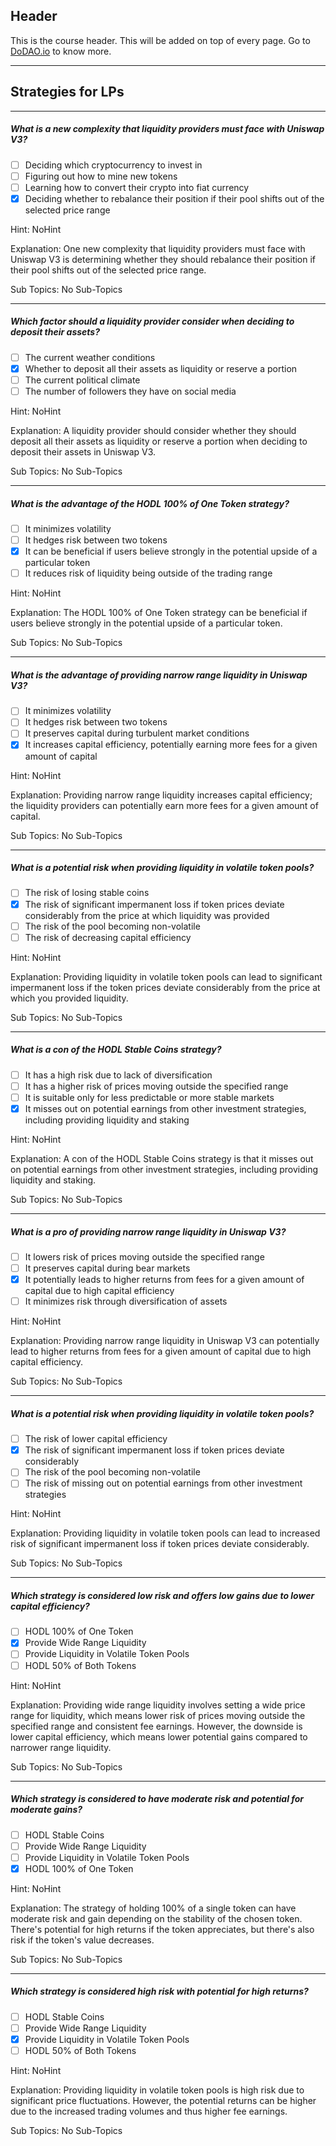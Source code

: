 ## Header
This is the course header. This will be added on top of every page. Go to [DoDAO.io](https://www.dodao.io) to know more.

 ---
 
 ## Strategies for LPs
 
 
---

##### What is a new complexity that liquidity providers must face with Uniswap V3?  

- [ ]  Deciding which cryptocurrency to invest in
- [ ]  Figuring out how to mine new tokens
- [ ]  Learning how to convert their crypto into fiat currency
- [x]  Deciding whether to rebalance their position if their pool shifts out of the selected price range
  
Hint: NoHint
         
Explanation: One new complexity that liquidity providers must face with Uniswap V3 is determining whether they should rebalance their position if their pool shifts out of the selected price range.

Sub Topics: No Sub-Topics
 

---

##### Which factor should a liquidity provider consider when deciding to deposit their assets?  

- [ ]  The current weather conditions
- [x]  Whether to deposit all their assets as liquidity or reserve a portion
- [ ]  The current political climate
- [ ]  The number of followers they have on social media
  
Hint: NoHint
         
Explanation: A liquidity provider should consider whether they should deposit all their assets as liquidity or reserve a portion when deciding to deposit their assets in Uniswap V3.

Sub Topics: No Sub-Topics
 

---

##### What is the advantage of the HODL 100% of One Token strategy?  

- [ ]  It minimizes volatility
- [ ]  It hedges risk between two tokens
- [x]  It can be beneficial if users believe strongly in the potential upside of a particular token
- [ ]  It reduces risk of liquidity being outside of the trading range
  
Hint: NoHint
         
Explanation: The HODL 100% of One Token strategy can be beneficial if users believe strongly in the potential upside of a particular token.

Sub Topics: No Sub-Topics
 

---

##### What is the advantage of providing narrow range liquidity in Uniswap V3?  

- [ ]  It minimizes volatility
- [ ]  It hedges risk between two tokens
- [ ]  It preserves capital during turbulent market conditions
- [x]  It increases capital efficiency, potentially earning more fees for a given amount of capital
  
Hint: NoHint
         
Explanation: Providing narrow range liquidity increases capital efficiency; the liquidity providers can potentially earn more fees for a given amount of capital.

Sub Topics: No Sub-Topics
 

---

##### What is a potential risk when providing liquidity in volatile token pools?  

- [ ]  The risk of losing stable coins
- [x]  The risk of significant impermanent loss if token prices deviate considerably from the price at which liquidity was provided
- [ ]  The risk of the pool becoming non-volatile
- [ ]  The risk of decreasing capital efficiency
  
Hint: NoHint
         
Explanation: Providing liquidity in volatile token pools can lead to significant impermanent loss if the token prices deviate considerably from the price at which you provided liquidity.

Sub Topics: No Sub-Topics
 

---

##### What is a con of the HODL Stable Coins strategy?  

- [ ]  It has a high risk due to lack of diversification
- [ ]  It has a higher risk of prices moving outside the specified range
- [ ]  It is suitable only for less predictable or more stable markets
- [x]  It misses out on potential earnings from other investment strategies, including providing liquidity and staking
  
Hint: NoHint
         
Explanation: A con of the HODL Stable Coins strategy is that it misses out on potential earnings from other investment strategies, including providing liquidity and staking.

Sub Topics: No Sub-Topics
 

---

##### What is a pro of providing narrow range liquidity in Uniswap V3?  

- [ ]  It lowers risk of prices moving outside the specified range
- [ ]  It preserves capital during bear markets
- [x]  It potentially leads to higher returns from fees for a given amount of capital due to high capital efficiency
- [ ]  It minimizes risk through diversification of assets
  
Hint: NoHint
         
Explanation: Providing narrow range liquidity in Uniswap V3 can potentially lead to higher returns from fees for a given amount of capital due to high capital efficiency.

Sub Topics: No Sub-Topics
 

---

##### What is a potential risk when providing liquidity in volatile token pools?  

- [ ]  The risk of lower capital efficiency
- [x]  The risk of significant impermanent loss if token prices deviate considerably
- [ ]  The risk of the pool becoming non-volatile
- [ ]  The risk of missing out on potential earnings from other investment strategies
  
Hint: NoHint
         
Explanation: Providing liquidity in volatile token pools can lead to increased risk of significant impermanent loss if token prices deviate considerably.

Sub Topics: No Sub-Topics
 

---

##### Which strategy is considered low risk and offers low gains due to lower capital efficiency?  

- [ ]  HODL 100% of One Token
- [x]  Provide Wide Range Liquidity
- [ ]  Provide Liquidity in Volatile Token Pools
- [ ]  HODL 50% of Both Tokens
  
Hint: NoHint
         
Explanation: Providing wide range liquidity involves setting a wide price range for liquidity, which means lower risk of prices moving outside the specified range and consistent fee earnings. However, the downside is lower capital efficiency, which means lower potential gains compared to narrower range liquidity.

Sub Topics: No Sub-Topics
 

---

##### Which strategy is considered to have moderate risk and potential for moderate gains?  

- [ ]  HODL Stable Coins
- [ ]  Provide Wide Range Liquidity
- [ ]  Provide Liquidity in Volatile Token Pools
- [x]  HODL 100% of One Token
  
Hint: NoHint
         
Explanation: The strategy of holding 100% of a single token can have moderate risk and gain depending on the stability of the chosen token. There's potential for high returns if the token appreciates, but there's also risk if the token's value decreases.

Sub Topics: No Sub-Topics
 

---

##### Which strategy is considered high risk with potential for high returns?  

- [ ]  HODL Stable Coins
- [ ]  Provide Wide Range Liquidity
- [x]  Provide Liquidity in Volatile Token Pools
- [ ]  HODL 50% of Both Tokens
  
Hint: NoHint
         
Explanation: Providing liquidity in volatile token pools is high risk due to significant price fluctuations. However, the potential returns can be higher due to the increased trading volumes and thus higher fee earnings.

Sub Topics: No Sub-Topics
 
